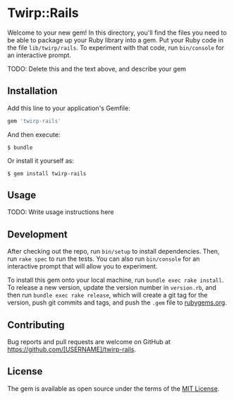 # Twirp::Rails

Welcome to your new gem! In this directory, you'll find the files you need to be able to package up your Ruby library into a gem. Put your Ruby code in the file `lib/twirp/rails`. To experiment with that code, run `bin/console` for an interactive prompt.

TODO: Delete this and the text above, and describe your gem

## Installation

Add this line to your application's Gemfile:

```ruby
gem 'twirp-rails'
```

And then execute:

    $ bundle

Or install it yourself as:

    $ gem install twirp-rails

## Usage

TODO: Write usage instructions here

## Development

After checking out the repo, run `bin/setup` to install dependencies. Then, run `rake spec` to run the tests. You can also run `bin/console` for an interactive prompt that will allow you to experiment.

To install this gem onto your local machine, run `bundle exec rake install`. To release a new version, update the version number in `version.rb`, and then run `bundle exec rake release`, which will create a git tag for the version, push git commits and tags, and push the `.gem` file to [rubygems.org](https://rubygems.org).

## Contributing

Bug reports and pull requests are welcome on GitHub at https://github.com/[USERNAME]/twirp-rails.

## License

The gem is available as open source under the terms of the [MIT License](https://opensource.org/licenses/MIT).
